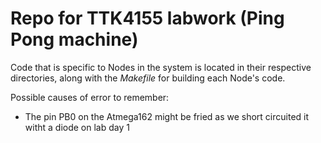 # Repo for TTK4155 labwork (Ping Pong machine)

Code that is specific to Nodes in the system is located in their respective directories, along with the *Makefile* for building each Node's code.

Possible causes of error to remember:
- The pin PB0 on the Atmega162 might be fried as we short circuited it witht a diode on lab day 1
